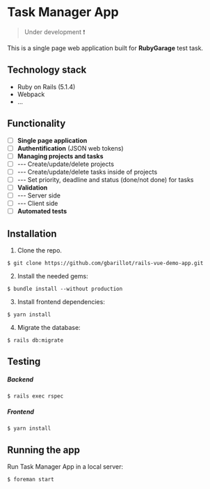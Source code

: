 # Task Manager App

> Under development :heavy_exclamation_mark:

This is a single page web application built for **RubyGarage** test task.

## Technology stack
* Ruby on Rails (5.1.4)
* Webpack
* ...

## Functionality
- [ ] **Single page application**
- [ ] **Authentification** (JSON web tokens)
- [ ] **Managing projects and tasks**
- [ ] --- Create/update/delete projects
- [ ] --- Create/update/delete tasks inside of projects
- [ ] --- Set priority, deadline and status (done/not done) for tasks
- [ ] **Validation**
- [ ] --- Server side
- [ ] --- Client side
- [ ] **Automated tests**

## Installation

1. Clone the repo.

```
$ git clone https://github.com/gbarillot/rails-vue-demo-app.git
```

2. Install the needed gems:

```
$ bundle install --without production
```

3. Install frontend dependencies:

```
$ yarn install
```

4. Migrate the database:

```
$ rails db:migrate
```

## Testing

##### Backend

```
$ rails exec rspec
```

##### Frontend

```
$ yarn install
```

## Running the app

Run Task Manager App in a local server:

```
$ foreman start
```
